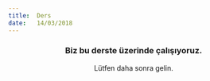 ```yaml
---
title:  Ders
date:   14/03/2018
---
```


### <center>Biz bu derste üzerinde çalışıyoruz.</center>
<center>Lütfen daha sonra gelin.</center>